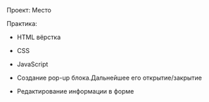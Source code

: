 Проект: Место

Практика:

* HTML вёрстка
* CSS
* JavaScript

* Создание pop-up блока.Дальнейшее его открытие/закрытие
* Редактирование информации в форме

